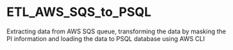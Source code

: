 # ETL_AWS_SQS_to_PSQL
Extracting data from AWS SQS queue, transforming the data by masking the PI information and loading the data to PSQL database using AWS CLI
